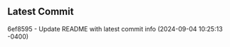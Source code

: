 
## Latest Commit
6ef8595 - Update README with latest commit info (2024-09-04 10:25:13 -0400) <Yunxi-Zhou>
